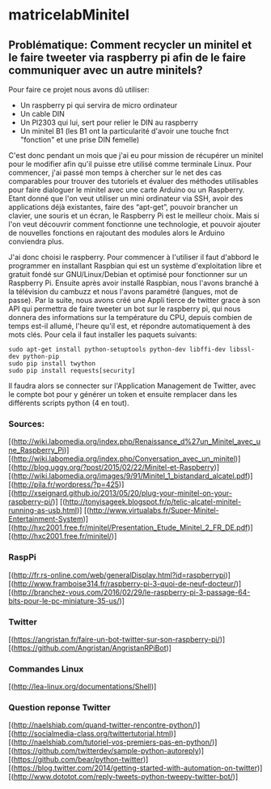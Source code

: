 # matricelabMinitel
## Problématique: Comment recycler un minitel et le faire tweeter via raspberry pi afin de le faire communiquer avec un autre minitels?
Pour faire ce projet nous avons dû utiliser:
- Un raspberry pi qui servira de micro ordinateur
- Un cable DIN
- Un Pl2303 qui lui, sert pour relier le DIN au raspberry
- Un minitel B1 (les B1 ont la particularité d'avoir une touche fnct "fonction" et une prise DIN femelle)

C'est donc pendant un mois que j'ai eu pour mission de récupérer un minitel pour le modifier afin qu'il puisse etre utilisé comme terminale Linux. Pour commencer, j'ai passé mon temps à chercher sur le net des cas comparables pour trouver des tutoriels et évaluer des méthodes utilisables pour faire dialoguer le minitel avec une carte Arduino ou un Raspberry. Etant donné que l'on veut utiliser un mini ordinateur via SSH, avoir des applications déjà existantes, faire des “apt-get”, pouvoir brancher un clavier, une souris et un écran, le Raspberry Pi est le meilleur choix.
Mais si l'on veut découvrir comment fonctionne une technologie, et pouvoir ajouter de nouvelles fonctions en rajoutant des modules alors le Arduino conviendra plus. 

J'ai donc choisi le raspberry. Pour commencer à l'utiliser il faut d'abbord le programmer en installant Raspbian qui est un système d'exploitation libre et gratuit fondé sur GNU/Linux/Debian et optimisé pour fonctionner sur un Raspberry Pi. Ensuite après avoir installé Raspbian, nous l'avons branché à la télévision du cambuzz et nous l'avons paramétré (langues, mot de passe).
Par la suite, nous avons créé une Appli tierce de twitter grace à son API qui permettra de faire tweeter un bot sur le raspberry pi, qui nous donnera des informations sur la température du CPU, depuis combien de temps est-il allumé, l'heure qu'il est, et répondre automatiquement à des mots clés. Pour cela il faut installer les paquets suivants:

``` shell
sudo apt-get install python-setuptools python-dev libffi-dev libssl-dev python-pip
sudo pip install twython
sudo pip install requests[security]
```


Il faudra alors se connecter sur l'Application Management de Twitter, avec le compte bot
pour y générer un token et ensuite remplacer dans les différents scripts python (4 en tout).

### Sources:
[(http://wiki.labomedia.org/index.php/Renaissance_d%27un_Minitel_avec_une_Raspberry_Pi)]
[(http://wiki.labomedia.org/index.php/Conversation_avec_un_minitel)]
[(http://blog.uggy.org/?post/2015/02/22/Minitel-et-Raspberry)]
[(http://wiki.labomedia.org/images/9/91/Minitel_1_bistandard_alcatel.pdf)]
[(http://pila.fr/wordpress/?p=425)]
[(http://xseignard.github.io/2013/05/20/plug-your-minitel-on-your-raspberry-pi/)]
[(http://tonyisageek.blogspot.fr/p/telic-alcatel-minitel-running-as-usb.html)]
[(http://www.virtualabs.fr/Super-Minitel-Entertainment-System)]
[(http://hxc2001.free.fr/minitel/Presentation_Etude_Minitel_2_FR_DE.pdf)]
[(http://hxc2001.free.fr/minitel/)]

### RaspPi
[(http://fr.rs-online.com/web/generalDisplay.html?id=raspberrypi)]
[(http://www.framboise314.fr/raspberry-pi-3-quoi-de-neuf-docteur/)]
[(http://branchez-vous.com/2016/02/29/le-raspberry-pi-3-passage-64-bits-pour-le-pc-miniature-35-us/)]

### Twitter
[(https://angristan.fr/faire-un-bot-twitter-sur-son-raspberry-pi/)]
[(https://github.com/Angristan/AngristanRPiBot)]

### Commandes Linux 
[(http://lea-linux.org/documentations/Shell)]

### Question reponse Twitter
[(http://naelshiab.com/quand-twitter-rencontre-python/)]
[(http://socialmedia-class.org/twittertutorial.html)]
[(http://naelshiab.com/tutoriel-vos-premiers-pas-en-python/)]
[(https://github.com/twitterdev/sample-python-autoreply)]
[(https://github.com/bear/python-twitter)]
[(https://blog.twitter.com/2014/getting-started-with-automation-on-twitter)]
[(http://www.dototot.com/reply-tweets-python-tweepy-twitter-bot/)]
